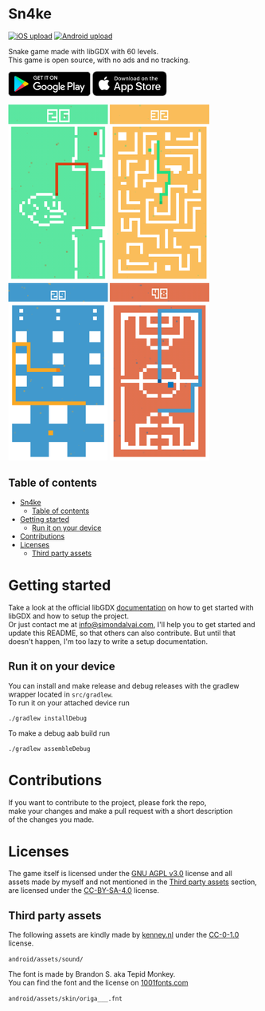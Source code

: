 # Sn4ke
[![iOS upload](https://github.com/dulvui/sn4ke/actions/workflows/upload-ios.yml/badge.svg)](https://github.com/dulvui/sn4ke/actions/workflows/upload-ios.yml)
[![Android upload](https://github.com/dulvui/sn4ke/actions/workflows/upload-android.yml/badge.svg)](https://github.com/dulvui/sn4ke/actions/workflows/upload-android.yml)

Snake game made with libGDX with 60 levels.  
This game is open source, with no ads and no tracking.


<a href="https://play.google.com/store/apps/details?id=com.salvai.snake" target="_blank"><img src="store-images/PlayStore.svg" alt="Get it on Google Play" height="49"></a>
<a href="https://apps.apple.com/app/sn4ke/id1626543157" target="_blank"><img src="store-images/AppStore.svg" alt="Download on the App Store" height="50" ></a>

<div>
  <img src="screenshots/screenshot-1.png" alt="Level 1" width="200"/>
  <img src="screenshots/screenshot-2.png" alt="Level 2" width="200"/>
  <img src="screenshots/screenshot-3.png" alt="Level 3" width="200"/>
  <img src="screenshots/screenshot-4.png" alt="Level 4" width="200"/>
</div>

## Table of contents
- [Sn4ke](#sn4ke)
  - [Table of contents](#table-of-contents)
- [Getting started](#getting-started)
  - [Run it on your device](#run-it-on-your-device)
- [Contributions](#contributions)
- [Licenses](#licenses)
  - [Third party assets](#third-party-assets)


# Getting started

Take a look at the official libGDX [documentation](https://libgdx.com/dev/) on how to get started with libGDX and how to setup the project.  
Or just contact me at info@simondalvai.com, I'll help you to get started and update this README, so that others can also contribute. But until that doesn't happen, I'm too lazy to write a setup documentation.

## Run it on your device
You can install and make release and debug releases with the gradlew wrapper located in `src/gradlew`.  
To run it on your attached device run
```
./gradlew installDebug
```
To make a debug aab build run
```
./gradlew assembleDebug
```

# Contributions
If you want to contribute to the project, please fork the repo,    
make your changes and make a pull request with a short description  
of the changes you made.

# Licenses
The game itself is licensed under the [GNU AGPL v3.0](LICENSE) license and all  
assets made by myself and not mentioned in the [Third party assets](#third-party-assets) section, are licensed under the [CC-BY-SA-4.0](https://creativecommons.org/licenses/by-sa/4.0/) license.

## Third party assets

The following assets are kindly made by [kenney.nl](https://www.kenney.nl/assets/digital-audio) under the [CC-0-1.0](https://creativecommons.org/publicdomain/zero/1.0/) license.

`android/assets/sound/`

The font is made by Brandon S. aka Tepid Monkey.  
You can find the font and the license on [1001fonts.com](https://www.1001fonts.com/origami-mommy-font.html)

`android/assets/skin/origa___.fnt`
